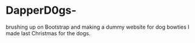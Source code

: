 # DapperD0gs-
brushing up on Bootstrap and making a dummy website for dog bowties I made last Christmas for the dogs. 
